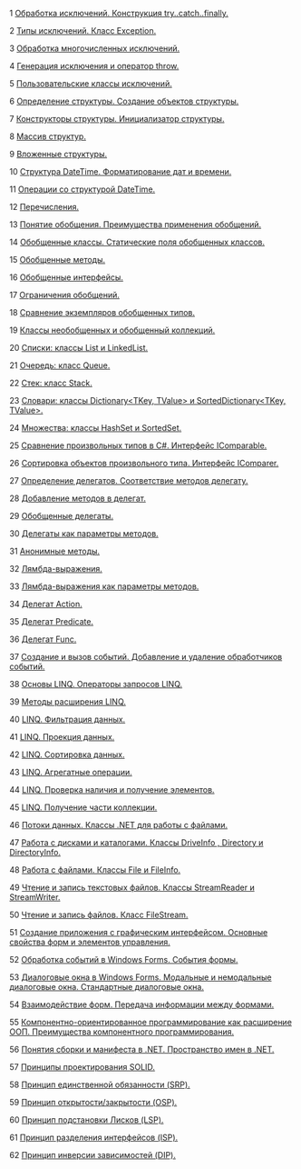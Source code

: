 1 <a href="">Обработка исключений. Конструкция try..catch..finally.</a>


2 <a href="">Типы исключений. Класс Exception.</a>


3 <a href="">Обработка многочисленных исключений.</a>


4 <a href="">Генерация исключения и оператор throw.</a>


5 <a href="">Пользовательские классы исключений.</a>


6 <a href="">Определение структуры. Создание объектов структуры.</a>


7 <a href="">Конструкторы структуры. Инициализатор структуры.</a>


8 <a href="">Массив структур.</a>


9 <a href="">Вложенные структуры.</a>


10 <a href="">Структура DateTime. Форматирование дат и времени.</a>


11 <a href="">Операции со структурой DateTime.</a>


12 <a href="">Перечисления.</a>


13 <a href="">Понятие обобщения. Преимущества применения обобщений.</a>


14 <a href="">Обобщенные классы. Статические поля обобщенных классов.</a>


15 <a href="">Обобщенные методы.</a>


16 <a href="">Обобщенные интерфейсы.</a>


17 <a href="">Ограничения обобщений.</a>


18 <a href="">Сравнение экземпляров обобщенных типов.</a>


19 <a href="">Классы необобщенных и обобщенный коллекций.</a>


20 <a href="">Списки: классы List<T> и LinkedList<T>.</a>
  
  
21 <a href="">Очередь: класс Queue<T>.</a>
  
  
22 <a href="">Стек: класс Stack<T>.</a>
  
  
23 <a href="">Словари: классы Dictionary<TKey, TValue> и SortedDictionary<TKey, TValue>.</a>
  
  
24 <a href="">Множества: классы HashSet<T> и SortedSet<T>.</a>
  
  
25 <a href="">Сравнение произвольных типов в C#. Интерфейс IComparable.</a>
  
  
26 <a href="">Сортировка объектов произвольного типа. Интерфейс IComparer.</a>
  
  
27 <a href="">Определение делегатов. Соответствие методов делегату.</a>
  
  
28 <a href="">Добавление методов в делегат.</a>
  
  
29 <a href="">Обобщенные делегаты.</a>
  
  
30 <a href="">Делегаты как параметры методов.</a>
  
  
31 <a href="">Анонимные методы.</a>
  
  
32 <a href="">Лямбда-выражения.</a>
  
  
33 <a href="">Лямбда-выражения как параметры методов.</a>
  
  
34 <a href="">Делегат Action.</a>
  
  
35 <a href="">Делегат Predicate.</a>
  
  
36 <a href="">Делегат Func.</a>
  
  
37 <a href="">Создание и вызов событий. Добавление и удаление обработчиков событий.</a>
  
  
38 <a href="">Основы LINQ. Операторы запросов LINQ.</a>
  
  
39 <a href="">Методы расширения LINQ.</a>
  
  
40 <a href="">LINQ. Фильтрация данных.</a>
  
  
41 <a href="">LINQ. Проекция данных.</a>
  
  
42 <a href="">LINQ. Сортировка данных.</a>
  
  
43 <a href="">LINQ. Агрегатные операции.</a>
  
  
44 <a href="">LINQ. Проверка наличия и получение элементов.</a>
  
  
45 <a href="">LINQ. Получение части коллекции.</a>
  
  
46 <a href="">Потоки данных. Классы .NET для работы с файлами.</a>
  
  
47 <a href="">Работа с дисками и каталогами. Классы DriveInfo , Directory и DirectoryInfo.</a>
  
  
48 <a href="">Работа с файлами. Классы File и FileInfo.</a>
  
  
49 <a href="">Чтение и запись текстовых файлов. Классы StreamReader и StreamWriter.</a>
  
  
50 <a href="">Чтение и запись файлов. Класс FileStream.</a>
  
  
51 <a href="">Создание приложения с графическим интерфейсом. Основные свойства форм и элементов управления.</a>
  
  
52 <a href="">Обработка событий в Windows Forms. События формы.</a>
  
  
53 <a href="">Диалоговые окна в Windows Forms. Модальные и немодальные диалоговые окна. Стандартные диалоговые окна.</a>
  
  
54 <a href="">Взаимодействие форм. Передача информации между формами.</a>
  
  
55 <a href="">Компонентно-ориентированное программирование как расширение ООП. Преимущества компонентного
программирования.</a>
  
  
56 <a href="">Понятия сборки и манифеста в .NET. Пространство имен в .NET.</a>
  
  
57 <a href="">Принципы проектирования SOLID.</a>
  
  
58 <a href="">Принцип единственной обязанности (SRP).</a>
  
  
59 <a href="">Принцип открытости/закрытости (OSP).</a>
  
  
60 <a href="">Принцип подстановки Лисков (LSP).</a>
  
  
61 <a href="">Принцип разделения интерфейсов (ISP).</a>
  
  
62 <a href="">Принцип инверсии зависимостей (DIP).</a>
